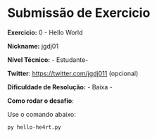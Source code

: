 # Submissão de Exercicio

**Exercicio:** 0 - Hello World

**Nickname:** jgdj01

**Nível Técnico:** - Estudante-

**Twitter**: https://twitter.com/jgdj011 (opcional)

**Dificuldade de Resolução:** - Baixa -

**Como rodar o desafio**:

Use o comando abaixo:

```bash
py hello-he4rt.py
```
